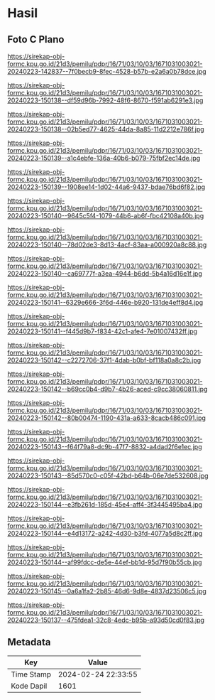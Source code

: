 # Hasil

## Foto C Plano

https://sirekap-obj-formc.kpu.go.id/21d3/pemilu/pdpr/16/71/03/10/03/1671031003021-20240223-142837--7f0becb9-8fec-4528-b57b-e2a6a0b78dce.jpg

https://sirekap-obj-formc.kpu.go.id/21d3/pemilu/pdpr/16/71/03/10/03/1671031003021-20240223-150138--df59d96b-7992-48f6-8670-f591ab6291e3.jpg

https://sirekap-obj-formc.kpu.go.id/21d3/pemilu/pdpr/16/71/03/10/03/1671031003021-20240223-150138--02b5ed77-4625-44da-8a85-11d2212e786f.jpg

https://sirekap-obj-formc.kpu.go.id/21d3/pemilu/pdpr/16/71/03/10/03/1671031003021-20240223-150139--a1c4ebfe-136a-40b6-b079-75fbf2ec14de.jpg

https://sirekap-obj-formc.kpu.go.id/21d3/pemilu/pdpr/16/71/03/10/03/1671031003021-20240223-150139--1908ee14-1d02-44a6-9437-bdae76bd6f82.jpg

https://sirekap-obj-formc.kpu.go.id/21d3/pemilu/pdpr/16/71/03/10/03/1671031003021-20240223-150140--9645c5f4-1079-44b6-ab6f-fbc42108a40b.jpg

https://sirekap-obj-formc.kpu.go.id/21d3/pemilu/pdpr/16/71/03/10/03/1671031003021-20240223-150140--78d02de3-8d13-4acf-83aa-a000920a8c88.jpg

https://sirekap-obj-formc.kpu.go.id/21d3/pemilu/pdpr/16/71/03/10/03/1671031003021-20240223-150140--ca69777f-a3ea-4944-b6dd-5b4a16d16e1f.jpg

https://sirekap-obj-formc.kpu.go.id/21d3/pemilu/pdpr/16/71/03/10/03/1671031003021-20240223-150141--6329e666-3f6d-446e-b920-131de4eff8d4.jpg

https://sirekap-obj-formc.kpu.go.id/21d3/pemilu/pdpr/16/71/03/10/03/1671031003021-20240223-150141--f445d9b7-f834-42c1-afe4-7e01007432ff.jpg

https://sirekap-obj-formc.kpu.go.id/21d3/pemilu/pdpr/16/71/03/10/03/1671031003021-20240223-150142--c2272706-37f1-4dab-b0bf-bf118a0a8c2b.jpg

https://sirekap-obj-formc.kpu.go.id/21d3/pemilu/pdpr/16/71/03/10/03/1671031003021-20240223-150142--b69cc0b4-d9b7-4b26-aced-c9cc38060811.jpg

https://sirekap-obj-formc.kpu.go.id/21d3/pemilu/pdpr/16/71/03/10/03/1671031003021-20240223-150142--80b00474-1190-431a-a633-8cacb486c091.jpg

https://sirekap-obj-formc.kpu.go.id/21d3/pemilu/pdpr/16/71/03/10/03/1671031003021-20240223-150143--f64f79a8-dc9b-47f7-8832-a4dad2f6e1ec.jpg

https://sirekap-obj-formc.kpu.go.id/21d3/pemilu/pdpr/16/71/03/10/03/1671031003021-20240223-150143--85d570c0-c05f-42bd-b64b-06e7de532608.jpg

https://sirekap-obj-formc.kpu.go.id/21d3/pemilu/pdpr/16/71/03/10/03/1671031003021-20240223-150144--e3fb261d-185d-45e4-aff4-3f3445495ba4.jpg

https://sirekap-obj-formc.kpu.go.id/21d3/pemilu/pdpr/16/71/03/10/03/1671031003021-20240223-150144--e4d13172-a242-4d30-b3fd-4077a5d8c2ff.jpg

https://sirekap-obj-formc.kpu.go.id/21d3/pemilu/pdpr/16/71/03/10/03/1671031003021-20240223-150144--af99fdcc-de5e-44ef-bb1d-95d7f90b55cb.jpg

https://sirekap-obj-formc.kpu.go.id/21d3/pemilu/pdpr/16/71/03/10/03/1671031003021-20240223-150145--0a6a1fa2-2b85-46d6-9d8e-4837d23506c5.jpg

https://sirekap-obj-formc.kpu.go.id/21d3/pemilu/pdpr/16/71/03/10/03/1671031003021-20240223-150137--475fdea1-32c8-4edc-b95b-a93d50cd0f83.jpg


## Metadata

| Key        | Value               |
| ---------- | ------------------- |
| Time Stamp | 2024-02-24 22:33:55 |
| Kode Dapil | 1601                |



